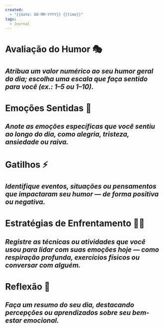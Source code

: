 ```yaml
---
created:
  - "{{date: DD-MM-YYYY}} {{time}}"
tags:
  - Journal
---
```


# Avaliação do Humor 🎭
_Atribua um valor numérico ao seu humor geral do dia; escolha uma escala que faça sentido para você (ex.: 1–5 ou 1–10)._
- 

# Emoções Sentidas 💬
_Anote as emoções específicas que você sentiu ao longo do dia, como alegria, tristeza, ansiedade ou raiva._
- 

# Gatilhos ⚡
_Identifique eventos, situações ou pensamentos que impactaram seu humor — de forma positiva ou negativa._
- 

# Estratégias de Enfrentamento 🧘‍♀️
_Registre as técnicas ou atividades que você usou para lidar com suas emoções hoje — como respiração profunda, exercícios físicos ou conversar com alguém._
- 

# Reflexão 🌙
_Faça um resumo do seu dia, destacando percepções ou aprendizados sobre seu bem-estar emocional._
- 
